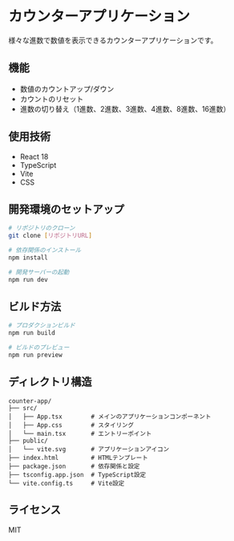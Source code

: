 # カウンターアプリケーション

様々な進数で数値を表示できるカウンターアプリケーションです。

## 機能

- 数値のカウントアップ/ダウン
- カウントのリセット
- 進数の切り替え（1進数、2進数、3進数、4進数、8進数、16進数）

## 使用技術

- React 18
- TypeScript
- Vite
- CSS

## 開発環境のセットアップ

```bash
# リポジトリのクローン
git clone [リポジトリURL]

# 依存関係のインストール
npm install

# 開発サーバーの起動
npm run dev
```

## ビルド方法

```bash
# プロダクションビルド
npm run build

# ビルドのプレビュー
npm run preview
```

## ディレクトリ構造

```
counter-app/
├── src/
│   ├── App.tsx        # メインのアプリケーションコンポーネント
│   ├── App.css        # スタイリング
│   └── main.tsx       # エントリーポイント
├── public/
│   └── vite.svg       # アプリケーションアイコン
├── index.html         # HTMLテンプレート
├── package.json       # 依存関係と設定
├── tsconfig.app.json  # TypeScript設定
└── vite.config.ts     # Vite設定
```

## ライセンス

MIT

